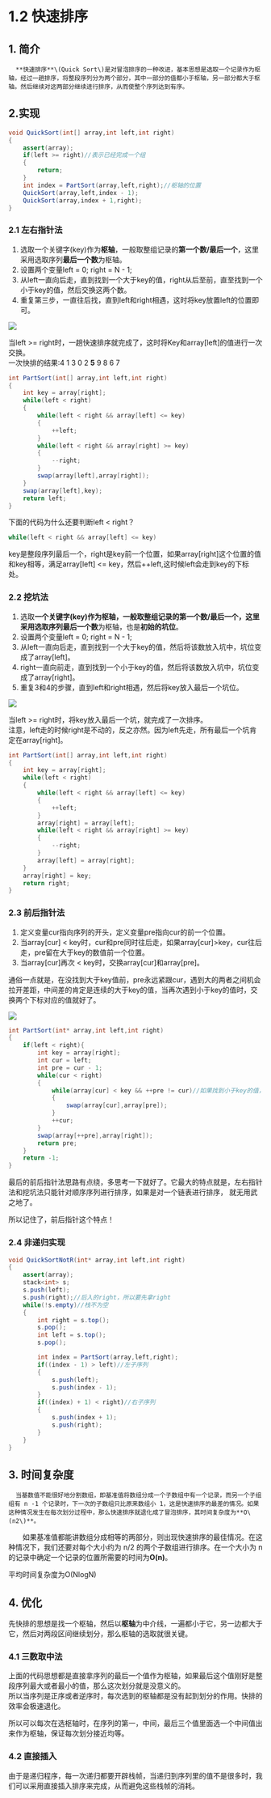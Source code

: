 # 1.2 快速排序

## 1. 简介

      **快速排序**\(Quick Sort\)是对冒泡排序的一种改进，基本思想是选取一个记录作为枢轴，经过一趟排序，将整段序列分为两个部分，其中一部分的值都小于枢轴，另一部分都大于枢轴。然后继续对这两部分继续进行排序，从而使整个序列达到有序。   

## 2.实现

```java
void QuickSort(int[] array,int left,int right)
{
    assert(array);
    if(left >= right)//表示已经完成一个组
    {
        return;
    }
    int index = PartSort(array,left,right);//枢轴的位置
    QuickSort(array,left,index - 1);
    QuickSort(array,index + 1,right);
}
```

### 2.1 左右指针法

1. 选取一个关键字\(key\)作为**枢轴**，一般取整组记录的**第一个数/最后一个**，这里采用选取序列**最后一个数**为枢轴。
2. 设置两个变量left = 0; right = N - 1;
3. 从left一直向后走，直到找到一个大于key的值，right从后至前，直至找到一个小于key的值，然后交换这两个数。
4. 重复第三步，一直往后找，直到left和right相遇，这时将key放置left的位置即可。

![](../../.gitbook/assets/image%20%2812%29.png)

当left &gt;= right时，一趟快速排序就完成了，这时将Key和array\[left\]的值进行一次交换。   
一次快排的结果:4 1 3 0 2 **5** 9 8 6 7

```java
int PartSort(int[] array,int left,int right)
{
    int key = array[right];
    while(left < right)
    {
        while(left < right && array[left] <= key)
        {
            ++left;
        }
        while(left < right && array[right] >= key)
        {
            --right;
        }
        swap(array[left],array[right]);
    }
    swap(array[left],key);
    return left;
}
```

下面的代码为什么还要判断left &lt; right？

```java
while(left < right && array[left] <= key)
```

key是整段序列最后一个，right是key前一个位置，如果array\[right\]这个位置的值和key相等，满足array\[left\] &lt;= key，然后++left,这时候left会走到key的下标处。

### 2.2 挖坑法

1. 选取**一个关键字\(key\)**作为枢轴，一般取整组记录的第一个数/最后一个，这里采用选取序列**最后一个数**为枢轴，也是**初始的坑位**。
2. 设置两个变量left = 0;  right = N - 1;
3. 从left一直向后走，直到找到一个大于key的值，然后将该数放入坑中，坑位变成了array\[left\]。
4. right一直向前走，直到找到一个小于key的值，然后将该数放入坑中，坑位变成了array\[right\]。
5. 重复3和4的步骤，直到left和right相遇，然后将key放入最后一个坑位。

![](../../.gitbook/assets/image%20%28201%29.png)

 当left &gt;= right时，将key放入最后一个坑，就完成了一次排序。   
注意，left走的时候right是不动的，反之亦然。因为left先走，所有最后一个坑肯定在array\[right\]。

```java
int PartSort(int[] array,int left,int right)
{
    int key = array[right];
    while(left < right)
    {
        while(left < right && array[left] <= key)
        {
            ++left;
        }
        array[right] = array[left];
        while(left < right && array[right] >= key)
        {
            --right;
        }
        array[left] = array[right];  
    }
    array[right] = key;
    return right;
}
```

### 2.3 前后指针法

1. 定义变量cur指向序列的开头，定义变量pre指向cur的前一个位置。
2. 当array\[cur\] &lt; key时，cur和pre同时往后走，如果array\[cur\]&gt;key，cur往后走，pre留在大于key的数值前一个位置。
3. 当array\[cur\]再次 &lt; key时，交换array\[cur\]和array\[pre\]。

通俗一点就是，在没找到大于key值前，pre永远紧跟cur，遇到大的两者之间机会拉开差距，中间差的肯定是连续的大于key的值，当再次遇到小于key的值时，交换两个下标对应的值就好了。

![](../../.gitbook/assets/image%20%28157%29.png)

```java
int PartSort(int* array,int left,int right)
{
    if(left < right){
        int key = array[right];
        int cur = left;
        int pre = cur - 1;
        while(cur < right)
        {
            while(array[cur] < key && ++pre != cur)//如果找到小于key的值，并且cur和pre之间有距离时则进行交换。注意两个条件的先后位置不能更换，可以参照评论中的解释
            {
                swap(array[cur],array[pre]);
            }
            ++cur;
        }
        swap(array[++pre],array[right]);
        return pre;
    }
    return -1;
}
```

最后的前后指针法思路有点绕，多思考一下就好了。它最大的特点就是，左右指针法和挖坑法只能针对顺序序列进行排序，如果是对一个链表进行排序， 就无用武之地了。

所以记住了，前后指针这个特点！

### 2.4 非递归实现

```java
void QuickSortNotR(int* array,int left,int right)
{
    assert(array);
    stack<int> s;
    s.push(left);
    s.push(right);//后入的right，所以要先拿right
    while(!s.empty)//栈不为空
    {
        int right = s.top();
        s.pop();
        int left = s.top();
        s.pop();

        int index = PartSort(array,left,right);
        if((index - 1) > left)//左子序列
        {
            s.push(left);
            s.push(index - 1);
        }
        if((index) + 1) < right)//右子序列
        {
            s.push(index + 1);
            s.push(right);
        }
    }
}
```

## 3. 时间复杂度

      当基数值不能很好地分割数组，即基准值将数组分成一个子数组中有一个记录，而另一个子组组有 n -1 个记录时，下一次的子数组只比原来数组小 1，这是快速排序的最差的情况。如果这种情况发生在每次划分过程中，那么快速排序就退化成了冒泡排序，其时间复杂度为**O\(n2\)**。

　　如果基准值都能讲数组分成相等的两部分，则出现快速排序的最佳情况。在这种情况下，我们还要对每个大小约为 n/2 的两个子数组进行排序。在一个大小为 n 的记录中确定一个记录的位置所需要的时间为**O\(n\)**。

 平均时间复杂度为O\(NlogN\)

## 4. 优化

先快排的思想是找一个枢轴，然后以**枢轴**为中介线，一遍都小于它，另一边都大于它，然后对两段区间继续划分，那么枢轴的选取就很关键。

### 4.1 **三数取中法** 

上面的代码思想都是直接拿序列的最后一个值作为枢轴，如果最后这个值刚好是整段序列最大或者最小的值，那么这次划分就是没意义的。   
所以当序列是正序或者逆序时，每次选到的枢轴都是没有起到划分的作用。快排的效率会极速退化。

所以可以每次在选枢轴时，在序列的第一，中间，最后三个值里面选一个中间值出来作为枢轴，保证每次划分接近均等。

### 4.2 **直接插入** 

由于是递归程序，每一次递归都要开辟栈帧，当递归到序列里的值不是很多时，我们可以采用直接插入排序来完成，从而避免这些栈帧的消耗。

